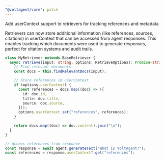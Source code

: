 ```yaml
---
"@voltagent/core": patch
---
```


Add userContext support to retrievers for tracking references and metadata

Retrievers can now store additional information (like references, sources, citations) in userContext that can be accessed from agent responses. This enables tracking which documents were used to generate responses, perfect for citation systems and audit trails.

```ts
class MyRetriever extends BaseRetriever {
  async retrieve(input: string, options: RetrieveOptions): Promise<string> {
    // Find relevant documents
    const docs = this.findRelevantDocs(input);

    // Store references in userContext
    if (options.userContext) {
      const references = docs.map((doc) => ({
        id: doc.id,
        title: doc.title,
        source: doc.source,
      }));
      options.userContext.set("references", references);
    }

    return docs.map((doc) => doc.content).join("\n");
  }
}

// Access references from response
const response = await agent.generateText("What is VoltAgent?");
const references = response.userContext?.get("references");
```

